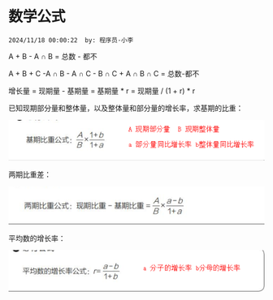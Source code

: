 # 数学公式
`2024/11/18 00:00:22  by: 程序员·小李`

A + B - A ∩ B = 总数 - 都不

A + B + C -A ∩ B - A ∩ C - B ∩ C + A ∩ B ∩ C = 总数-都不

增长量 = 现期量 - 基期量 = 基期量 * r = 现期量 / (1 + r) * r

已知现期部分量和整体量，以及整体量和部分量的增长率，求基期的比重：

![image](数学公式\fda2a510-b9ef-45cd-a373-259bb00d25cf.png) 

两期比重差：

![image](数学公式\d85813b2-3ddf-4a49-9753-23843c1b452e.png) 

平均数的增长率：

![image](数学公式\a8c700fa-1043-48ac-bfbf-dfb490ef51f1.png) 